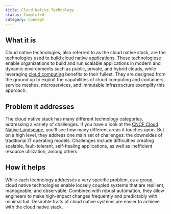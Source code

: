 ```yaml
---
title: Cloud Native Technology
status: Completed
category: Concept
---
```


## What it is

Cloud native technologies, also referred to as the cloud native stack, are the technologies used to build [cloud native applications](/cloud_native_apps/). These technologiese enable organizations to build and run scalable applications in modern and dynamic environments such as public, private, and hybrid clouds, while leveraging [cloud computing](/cloud_computing/) benefits to their fullest. They are designed from the ground up to exploit the capabilities of cloud computing and containers, service meshes, microservices, and immutable infrastructure exemplify this approach.

## Problem it addresses 

The cloud native stack has many different technology categories, addressing a variety of challenges. If you have a look at the [CNCF Cloud Native Landscape](https://landscape.cncf.io/), you'll see how many different areas it touches upon. But on a high level, they address one main set of challenges: the downsides of traditional IT operating models. Challenges include difficulties creating scalable, fault-tolerant, self-healing applications, as well as inefficient resource utilization, among others.

## How it helps

While each technology addresses a very specific problem, as a group, cloud native technologies enable loosely coupled systems that are resilient, manageable, and observable. Combined with robust automation, they allow engineers to make high-impact changes frequently and predictably with minimal toil. Desirable traits of cloud native systems are easier to achieve with the cloud native stack.
